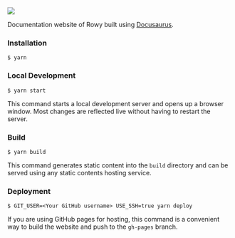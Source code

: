 <img with="300" src="https://user-images.githubusercontent.com/307298/134683363-0f13f9a0-b9f7-44cf-897a-db3594f8c814.png"/>

Documentation website of Rowy built using [Docusaurus](https://docusaurus.io/).


### Installation

```
$ yarn
```

### Local Development

```
$ yarn start
```

This command starts a local development server and opens up a browser window. Most changes are reflected live without having to restart the server.

### Build

```
$ yarn build
```

This command generates static content into the `build` directory and can be served using any static contents hosting service.

### Deployment

```
$ GIT_USER=<Your GitHub username> USE_SSH=true yarn deploy
```

If you are using GitHub pages for hosting, this command is a convenient way to build the website and push to the `gh-pages` branch.

